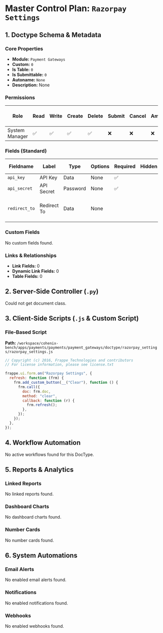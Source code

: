 # Master Control Plan: `Razorpay Settings`

## 1. Doctype Schema & Metadata

### Core Properties
- **Module:** `Payment Gateways`
- **Custom:** `0`
- **Is Table:** `0`
- **Is Submittable:** `0`
- **Autoname:** `None`
- **Description:** None

### Permissions
| Role | Read | Write | Create | Delete | Submit | Cancel | Amend | Report | Import | Export | Print | Email | Share | Set User Perms |
|---|---|---|---|---|---|---|---|---|---|---|---|---|---|---|
| System Manager | ✅ | ✅ | ✅ | ✅ | ❌ | ❌ | ❌ | ❌ | ❌ | ✅ | ✅ | ✅ | ✅ | ❌ |


### Fields (Standard)
| Fieldname | Label | Type | Options | Required | Hidden | Read Only | Default | Description |
|---|---|---|---|---|---|---|---|---|
| `api_key` | API Key | Data | None | ✅ |  |  | None | None |
| `api_secret` | API Secret | Password | None | ✅ |  |  | None | None |
| `redirect_to` | Redirect To | Data | None |  |  |  | None | Mention transaction completion page URL |


### Custom Fields
No custom fields found.


### Links & Relationships
- **Link Fields:** 0
- **Dynamic Link Fields:** 0
- **Table Fields:** 0

## 2. Server-Side Controller (`.py`)
Could not get document class.


## 3. Client-Side Scripts (`.js` & Custom Script)
### File-Based Script
**Path:** `/workspace/cohenix-bench/apps/payments/payments/payment_gateways/doctype/razorpay_settings/razorpay_settings.js`
```javascript
// Copyright (c) 2016, Frappe Technologies and contributors
// For license information, please see license.txt

frappe.ui.form.on("Razorpay Settings", {
  refresh: function (frm) {
    frm.add_custom_button(__("Clear"), function () {
      frm.call({
        doc: frm.doc,
        method: "clear",
        callback: function (r) {
          frm.refresh();
        },
      });
    });
  },
});

```




## 4. Workflow Automation
No active workflows found for this DocType.


## 5. Reports & Analytics
### Linked Reports
No linked reports found.


### Dashboard Charts
No dashboard charts found.


### Number Cards
No number cards found.


## 6. System Automations
### Email Alerts
No enabled email alerts found.


### Notifications
No enabled notifications found.


### Webhooks
No enabled webhooks found.
